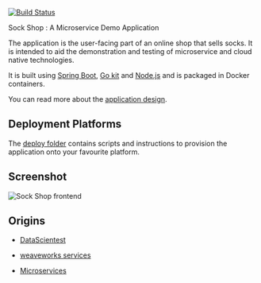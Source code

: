 [![Build Status](https://travis-ci.org/microservices-demo/microservices-demo.svg?branch=master)](https://travis-ci.org/microservices-demo/microservices-demo)

Sock Shop : A Microservice Demo Application

The application is the user-facing part of an online shop that sells socks. It is intended to aid the demonstration and testing of microservice and cloud native technologies.

It is built using [Spring Boot](http://projects.spring.io/spring-boot/), [Go kit](http://gokit.io) and [Node.js](https://nodejs.org/) and is packaged in Docker containers.

You can read more about the [application design](./internal-docs/design.md).

## Deployment Platforms

The [deploy folder](./deploy/) contains scripts and instructions to provision the application onto your favourite platform. 

## Screenshot

![Sock Shop frontend](https://github.com/microservices-demo/microservices-demo.github.io/raw/master/assets/sockshop-frontend.png)

## Origins

- [DataScientest](https://github.com/DataScientest/microservices-app/tree/master)

- [weaveworks services](https://github.com/weaveworks)

- [Microservices](https://github.com/microservices-demo)

## 
